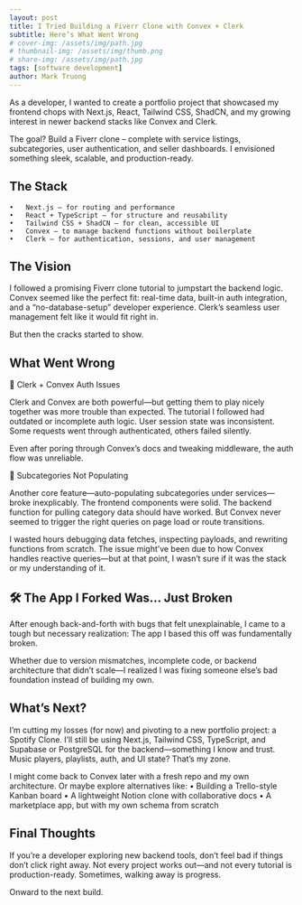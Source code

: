 ```yaml
---
layout: post
title: I Tried Building a Fiverr Clone with Convex + Clerk
subtitle: Here’s What Went Wrong
# cover-img: /assets/img/path.jpg
# thumbnail-img: /assets/img/thumb.png
# share-img: /assets/img/path.jpg
tags: [software development]
author: Mark Truong
---
```


As a developer, I wanted to create a portfolio project that showcased my frontend chops with Next.js, React, Tailwind CSS, ShadCN, and my growing interest in newer backend stacks like Convex and Clerk.

The goal? Build a Fiverr clone – complete with service listings, subcategories, user authentication, and seller dashboards. I envisioned something sleek, scalable, and production-ready.

## The Stack
	•	Next.js – for routing and performance
	•	React + TypeScript – for structure and reusability
	•	Tailwind CSS + ShadCN – for clean, accessible UI
	•	Convex – to manage backend functions without boilerplate
	•	Clerk – for authentication, sessions, and user management

## The Vision

I followed a promising Fiverr clone tutorial to jumpstart the backend logic. Convex seemed like the perfect fit: real-time data, built-in auth integration, and a “no-database-setup” developer experience. Clerk’s seamless user management felt like it would fit right in.

But then the cracks started to show.

## What Went Wrong

🔐 Clerk + Convex Auth Issues

Clerk and Convex are both powerful—but getting them to play nicely together was more trouble than expected. The tutorial I followed had outdated or incomplete auth logic. User session state was inconsistent. Some requests went through authenticated, others failed silently.

Even after poring through Convex’s docs and tweaking middleware, the auth flow was unreliable.

🧩 Subcategories Not Populating

Another core feature—auto-populating subcategories under services—broke inexplicably. The frontend components were solid. The backend function for pulling category data should have worked. But Convex never seemed to trigger the right queries on page load or route transitions.

I wasted hours debugging data fetches, inspecting payloads, and rewriting functions from scratch. The issue might’ve been due to how Convex handles reactive queries—but at that point, I wasn’t sure if it was the stack or my understanding of it.

## 🛠 The App I Forked Was… Just Broken

After enough back-and-forth with bugs that felt unexplainable, I came to a tough but necessary realization:
The app I based this off was fundamentally broken.

Whether due to version mismatches, incomplete code, or backend architecture that didn’t scale—I realized I was fixing someone else’s bad foundation instead of building my own.

## What’s Next?

I’m cutting my losses (for now) and pivoting to a new portfolio project: a Spotify Clone. I’ll still be using Next.js, Tailwind CSS, TypeScript, and Supabase or PostgreSQL for the backend—something I know and trust. Music players, playlists, auth, and UI state? That’s my zone.

I might come back to Convex later with a fresh repo and my own architecture. Or maybe explore alternatives like:
	•	Building a Trello-style Kanban board
	•	A lightweight Notion clone with collaborative docs
	•	A marketplace app, but with my own schema from scratch

## Final Thoughts

If you’re a developer exploring new backend tools, don’t feel bad if things don’t click right away. Not every project works out—and not every tutorial is production-ready. Sometimes, walking away is progress.

Onward to the next build.
